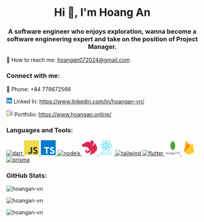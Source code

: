 <h1 align="center">Hi 👋, I'm Hoang An</h1>
<h3 align="center">A software engineer who enjoys exploration, wanna become a software engineering expert and take on
    the position of Project Manager.</h3>

💬 How to reach me: <hoangan072024@gmail.com>
    <h3 align="left">Connect with me:</h3>
    <p align="left">📱 Phone: +84 779672566</p>
    <p align="left"> <svg viewBox="0 0 128 128" xmlns="http://www.w3.org/2000/svg" width="15" hight="15">
            <path
                d="m116 3h-104a8.91 8.91 0 0 0 -9 8.8v104.42a8.91 8.91 0 0 0 9 8.78h104a8.93 8.93 0 0 0 9-8.81v-104.42a8.93 8.93 0 0 0 -9-8.77z"
                fill="#0076b2" />
            <g fill="#fff">
                <path
                    d="m21.06 48.73h18.11v58.27h-18.11zm9.06-29a10.5 10.5 0 1 1 -10.5 10.49 10.5 10.5 0 0 1 10.5-10.49" />
                <path
                    d="m50.53 48.73h17.36v8h.24c2.42-4.58 8.32-9.41 17.13-9.41 18.34-.04 21.74 12.03 21.74 27.68v32h-18.11v-28.35c0-6.75-.12-15.44-9.41-15.44s-10.87 7.36-10.87 15v28.79h-18.08z" />
            </g>
        </svg>
        Linked In: https://www.linkedin.com/in/hoangan-vn/</p>
    <p align="left"><img src="./image.png" alt="Portfolio" width="17"> Portfolio: https://www.hoangan.online/</p>
    <h3 align="left">Languages and Tools:</h3>
    <p align="left">
        <a href="https://dart.dev" target="_blank" rel="noreferrer">
            <img src="https://www.vectorlogo.zone/logos/dartlang/dartlang-icon.svg" alt="dart" width="40" height="40" />
        </a>
        <a href="https://developer.mozilla.org/en-US/docs/Web/JavaScript" target="_blank">
            <img src="https://raw.githubusercontent.com/devicons/devicon/master/icons/javascript/javascript-original.svg"
                alt="javascript" width="40" height="40" />
        </a>
        <a href="https://www.typescriptlang.org/" target="_blank">
            <img src="https://raw.githubusercontent.com/devicons/devicon/master/icons/typescript/typescript-original.svg"
                alt="typescript" width="40" height="40" />
        </a>
        <a href="https://nodejs.org/" target="_blank">
            <img src="https://avatars.githubusercontent.com/u/9950313?s=200&v=4" alt="nodejs" width="40" height="40" />
        </a>
        <a href="https://nestjs.com/" target="_blank">
            <img src="https://raw.githubusercontent.com/devicons/devicon/master/icons/nestjs/nestjs-original.svg"
                alt="nestjs" width="40" height="40" />
        </a>
        <a href="https://reactjs.org/" target="_blank">
            <img src="https://raw.githubusercontent.com/devicons/devicon/master/icons/react/react-original-wordmark.svg"
                alt="react" width="40" height="40" />
        </a>
        <a href="https://tailwindcss.com/" target="_blank" rel="noreferrer">
            <img src="https://www.vectorlogo.zone/logos/tailwindcss/tailwindcss-icon.svg" alt="tailwind" width="40"
                height="40" />
        </a>
        <a href="https://flutter.dev/" target="_blank">
            <img src="https://avatars.githubusercontent.com/u/14101776?s=200&v=4" alt="flutter" width="40"
                height="40" />
        </a>
        <a href="https://www.mongodb.com/" target="_blank" rel="noreferrer">
            <img src="https://raw.githubusercontent.com/devicons/devicon/master/icons/mongodb/mongodb-original-wordmark.svg"
                alt="mongodb" width="40" height="40" />
        </a>
        <a href="https://firebase.google.com/" target="_blank" rel="noreferrer">
            <img src="https://raw.githubusercontent.com/github/explore/80688e429a7d4ef2fca1e82350fe8e3517d3494d/topics/firebase/firebase.png"
                alt="firebase" width="40" height="40" />
        </a>
        <a href="https://www.prisma.io/" target="_blank" rel="noreferrer">
            <img src="https://avatars.githubusercontent.com/u/17219288?s=200&v=4" alt="prisma" width="40" height="40" />
        </a>
    </p>
    <h3 align="left">GitHub Stats:</h3>
    <p align="left">
        <img src="https://github-readme-stats.vercel.app/api/top-langs/?username=hoangan-vn&theme=light&hide_border=false&include_all_commits=true&count_private=true&layout=compact"
            alt="hoangan-vn" />
    </p>
    <p align="left">
        <img src="https://github-readme-stats.vercel.app/api?username=hoangan-vn&show_icons=true&theme=tokyonight&locale=en"
            alt="hoangan-vn" />
    </p>
    <p align="left">
        <img src="https://github-readme-streak-stats.herokuapp.com/?user=hoangan-vn&show_icons=true&theme=tokyonight"
            alt="hoangan-vn" />
    </p>
